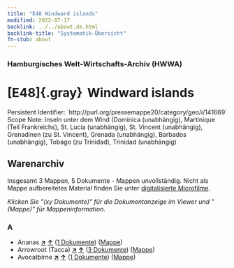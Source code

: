 ```yaml
---
title: "E48 Windward islands"
modified: 2022-07-17
backlink: ../../about.de.html
backlink-title: "Systematik-Übersicht"
fn-stub: about
---
```


### Hamburgisches Welt-Wirtschafts-Archiv (HWWA)

# [E48]{.gray}&#8201; Windward islands

<div class="hint">Persistent Identifier: `http://purl.org/pressemappe20/category/geo/i/141669`</div>

<div class="hint">
Scope Note: Inseln unter dem Wind (Dominica (unabhängig), Martinique (Teil Frankreichs), St. Lucia (unabhängig), St. Vincent (unabhängig), Grenadinen (zu St. Vincent), Grenada (unabhängig), Barbados (unabhängig), Tobago (zu Trinidad), Trinidad (unabhängig)
</div>





## Warenarchiv








Insgesamt 3 Mappen, 5 Dokumente - Mappen unvollständig.
Nicht als Mappe aufbereitetes Material finden Sie unter [digitalisierte Microfilme](/film/h1_wa.de.html).

_Klicken Sie "(xy Dokumente)" für die Dokumentanzeige im Viewer und "(Mappe)" für Mappeninformation._




### A

- Ananas [**&nearr;**](../../../ware/i/141970/about.de.html "Ananas (XXX in der ganzen Welt)") [**&uarr;**](../../../ware/about.de.html#PLW04-Tr01 "Warensystematik") (<a href="https://pm20.zbw.eu/iiifview/folder/wa/141970,141669" title="über: Ananas : Windward islands" target="_blank">1 Dokumente</a>) ([Mappe](../../../../folder/wa/1419xx/141970/1416xx/141669/about.de.html))
- Arrowroot (Tacca) [**&nearr;**](../../../ware/i/142005/about.de.html "Arrowroot (Tacca) (XXX in der ganzen Welt)") [**&uarr;**](../../../ware/about.de.html#PLW04-Kf01 "Warensystematik") (<a href="https://pm20.zbw.eu/iiifview/folder/wa/142005,141669" title="über: Arrowroot (Tacca) : Windward islands" target="_blank">3 Dokumente</a>) ([Mappe](../../../../folder/wa/1420xx/142005/1416xx/141669/about.de.html))
- Avocatbirne [**&nearr;**](../../../ware/i/142021/about.de.html "Avocatbirne (XXX in der ganzen Welt)") [**&uarr;**](../../../ware/about.de.html#PLW04-Ob02 "Warensystematik") (<a href="https://pm20.zbw.eu/iiifview/folder/wa/142021,141669" title="über: Avocatbirne : Windward islands" target="_blank">1 Dokumente</a>) ([Mappe](../../../../folder/wa/1420xx/142021/1416xx/141669/about.de.html))





